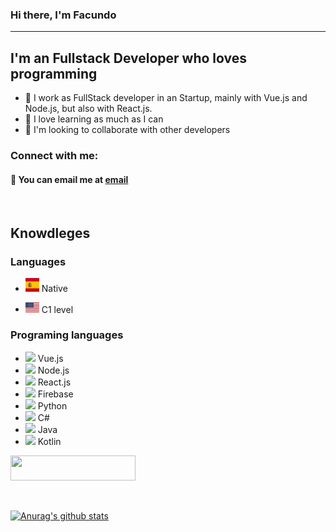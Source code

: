 ### Hi there, I'm Facundo

---

## I'm an Fullstack Developer who loves programming


- :office: I work as FullStack developer in an Startup, mainly with Vue.js and Node.js, but also with React.js.
- :seedling: I love learning as much as I can
- :dancers: I'm looking to collaborate with other developers

### Connect with me:

#### :email: You can email me at [email](mailto:contact@facundovergara.com.ar)

<br />

## Knowdleges

### Languages

- <img src="https://raw.githubusercontent.com/ashhitch/ISO-country-flags-icons/ada3cec9052f7de0901465c7a6a700638657a558/src/flags/svg/es.svg" width="22" height="22"> Native

- <img  alt="English" width="22px" src="https://raw.githubusercontent.com/ashhitch/ISO-country-flags-icons/master/src/flags/png/us.png"/> C1 level

### Programing languages

- <img src="https://upload.wikimedia.org/wikipedia/commons/thumb/9/95/Vue.js_Logo_2.svg/1280px-Vue.js_Logo_2.svg.png" width="30"> Vue.js
- <img src="https://upload.wikimedia.org/wikipedia/commons/thumb/d/d9/Node.js_logo.svg/1920px-Node.js_logo.svg.png" width="30"> Node.js
- <img src="https://upload.wikimedia.org/wikipedia/commons/thumb/a/a7/React-icon.svg/640px-React-icon.svg.png" width="30"> React.js
- <img src="https://upload.wikimedia.org/wikipedia/commons/thumb/3/37/Firebase_Logo.svg/1920px-Firebase_Logo.svg.png" width="30"> Firebase
- <img src="https://upload.wikimedia.org/wikipedia/commons/thumb/c/c3/Python-logo-notext.svg/1024px-Python-logo-notext.svg.png" width="30"> Python
- <img src="https://upload.wikimedia.org/wikipedia/commons/thumb/1/17/C_Sharp_Icon.png/640px-C_Sharp_Icon.png" width="30"> C#
- <img src="https://upload.wikimedia.org/wikipedia/commons/thumb/4/47/Java_Black_icon.svg/640px-Java_Black_icon.svg.png" width="30"> Java
- <img src="https://upload.wikimedia.org/wikipedia/commons/thumb/0/06/Kotlin_Icon.svg/640px-Kotlin_Icon.svg.png" width="30"> Kotlin


[<img src="https://upload.wikimedia.org/wikipedia/commons/thumb/0/01/LinkedIn_Logo.svg/1920px-LinkedIn_Logo.svg.png" width="200" height="40"> ](www.linkedin.com/in/facundovergara)


<br />

[![Anurag's github stats](https://github-readme-stats.vercel.app/api?username=ExequielGonzalez)](https://github.com/ExequielGonzalez/github-readme-stats)

<br />
<br />
